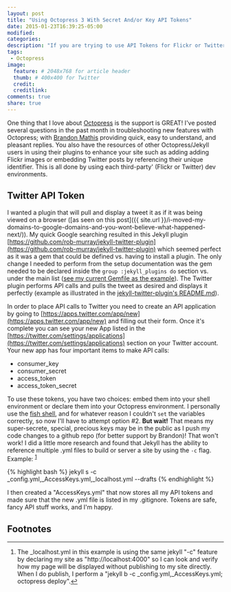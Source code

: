 ```yaml
---
layout: post
title: "Using Octopress 3 With Secret And/or Key API Tokens"
date: 2015-01-23T16:39:25-05:00
modified:
categories:
description: "If you are trying to use API Tokens for Flickr or Twitter, here is smart option"
tags:
 - Octopress
image:
  feature: # 2048x768 for article header
  thumb: # 400x400 for Twitter
  credit: 
  creditlink: 
comments: true
share: true
---
```

One thing that I love about [Octopress][octopress] is the support is GREAT!  I've posted several questions in the past month in troubleshooting new features with Octopress; with [Brandon Mathis][imathis] providing quick, easy to understand, and pleasant replies.  You also have the resources of other Octopress/Jekyll users in using their plugins to enhance your site such as adding adding Flickr images or embedding Twitter posts by referencing their unique identifier.  This is all done by using each third-party' (Flickr or Twitter) dev environments.

## Twitter API Token
I wanted a plugin that will pull and display a tweet it as if it was being viewed on a browser ([as seen on this post]({{ site.url }}/i-moved-my-domains-to-google-domains-and-you-wont-believe-what-happened-next/)).  My quick Google searching resulted in this Jekyll plugin [https://github.com/rob-murray/jekyll-twitter-plugin](https://github.com/rob-murray/jekyll-twitter-plugin) which seemed perfect as it was a gem that could be defined vs. having to install a plugin.  The only change I needed to perform from the setup documentation was the gem needed to be declared inside the ```group :jekyll_plugins do``` section vs. under the main list ([see my current Gemfile as the example][gemfile]).  The Twitter plugin performs API calls and pulls the tweet as desired and displays it perfectly (example as illustrated in the [jekyll-twitter-plugin's README.md][readme]).

In order to place API calls to Twitter you need to create an API application by going to [https://apps.twitter.com/app/new](https://apps.twitter.com/app/new) and filling out their form. Once it's complete you can see your new App listed in the [https://twitter.com/settings/applications](https://twitter.com/settings/applications) section on your Twitter account.  Your new app has four important items to make API calls: 

-	consumer_key
-	consumer_secret
-	access_token
-	access_token_secret

To use these tokens, you have two choices: embed them into your shell environment or declare them into your Octopress environment.  I personally use the [fish shell][fish], and for whatever reason I couldn't ```set``` the variables correctly, so now I'll have to attempt option #2.  **But wait!**  That means my super-secrete, special, precious keys may be in the public as I push my code changes to a github repo (for better support by Brandon)!  That won't work!  I did a little more research and found that Jekyll has the ability to reference multiple .yml files to build or server a site by using the ```-c``` flag.  Example: <sup id="fnr1-2015-01-23">[1]</sup>

{% highlight bash %}
jekyll s -c _config.yml,_AccessKeys.yml,_localhost.yml --drafts
{% endhighlight %}

I then created a "AccessKeys.yml" that now stores all my API tokens and made sure that the new .yml file is listed in my .gitignore.  Tokens are safe, fancy API stuff works, and I'm happy. 

## Footnotes

<div class="footnotes">
<hr />
<ol>
<li id="fn1-2015-01-23"><p>The _localhost.yml in this example is using the same jekyll "-c" feature by declaring my site as "http://localhost:4000" so I can look and verify how my page will be displayed without publishing to my site directly.  When I do publish, I perform a "jekyll b -c _config.yml,_AccessKeys.yml; octopress deploy".<a href="#fnr1-2015-01-23"  class="footnoteBackLink"  title="Jump back to footnote 1 in the text.">&#8617;</a></p></li>
</ol>
</div>


[octopress]: http://octopress.org 
[imathis]: https://github.com/imathis 
[gemfile]: https://github.com/justinrummel/jr.com-hpstr/blob/master/Gemfile 
[readme]: https://github.com/rob-murray/jekyll-twitter-plugin/blob/master/README.md 
[fish]: http://fishshell.com 
[1]: #fn1-2015-01-23
